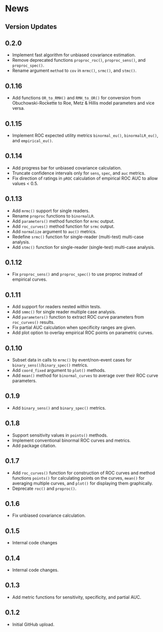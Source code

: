 # News

## Version Updates

## 0.2.0
* Implement fast algorithm for unbiased covariance estimation.
* Remove deprecated functions `proproc_roc()`, `proproc_sens()`, and `proproc_spec()`.
* Rename argument `method` to `cov` in `mrmc()`, `srmc()`, and `stmc()`.

## 0.1.16
* Add functions `OR_to_RMH()` and `RMH_to_OR()` for conversion from Obuchowski-Rockette to Roe, Metz & Hillis model parameters and vice versa.

## 0.1.15
* Implement ROC expected utility metrics `binormal_eu()`, `binormalLR_eu()`, and `empirical_eu()`.

## 0.1.14
* Add progress bar for unbiased covariance calculation.
* Truncate confidence intervals only for `sens`, `spec`, and `auc` metrics.
* Fix direction of ratings in `pROC` calculation of empirical ROC AUC to allow values < 0.5.

## 0.1.13
* Add `mrmc()` support for single readers.
* Rename `proproc` functions to `binormalLR`.
* Add `parameters()` method function for `mrmc` output.
* Add `roc_curves()` method function for `srmc` output.
* Add `normalize` argument to `auc()` metrics.
* Redefine `srmc()` function for single-reader (multi-test) multi-case analysis.
* Add `stmc()` function for single-reader (single-test) multi-case analysis.

## 0.1.12
* Fix `proproc_sens()` and `proproc_spec()` to use proproc instead of empirical curves.

## 0.1.11
* Add support for readers nested within tests.
* Add `smmc()` for single reader multiple case analysis.
* Add `parameters()` function to extract ROC curve parameters from `roc_curves()` results.
* Fix partial AUC calculation when specificity ranges are given.
* Add plot option to overlay empirical ROC points on parametric curves.

## 0.1.10
* Subset data in calls to `mrmc()` by event/non-event cases for `binary_sens()`/`binary_spec()` metrics.
* Add `coord_fixed` argument to `plot()` methods.
* Add `mean()` method for `binormal_curves` to average over their ROC curve parameters.

## 0.1.9
* Add `binary_sens()` and `binary_spec()` metrics.

## 0.1.8
* Support sensitivity values in `points()` methods.
* Implement conventional binormal ROC curves and metrics.
* Add package citation.

## 0.1.7
* Add `roc_curves()` function for construction of ROC curves and method functions `points()` for calculating points on the curves, `mean()` for averaging multiple curves, and `plot()` for displaying them graphically.
* Deprecate `roc()` and `proproc()`.

## 0.1.6
* Fix unbiased covariance calculation.

## 0.1.5
* Internal code changes

## 0.1.4
* Internal code changes.

## 0.1.3
* Add metric functions for sensitivity, specificity, and partial AUC.

## 0.1.2
* Initial GitHub upload.

